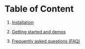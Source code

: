 #  Table of Content

1. [Installation](install.md)

2. [Getting started and demos](demos)

3. [Frequently asked questions (FAQ)](faq.md)
